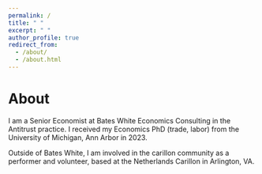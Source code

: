 ```yaml
---
permalink: /
title: " "
excerpt: " "
author_profile: true
redirect_from: 
  - /about/
  - /about.html
---
```


About
======

I am a Senior Economist at Bates White Economics Consulting in the Antitrust practice. I received my Economics PhD (trade, labor) from the University of Michigan, Ann Arbor in 2023. 

Outside of Bates White, I am involved in the carillon community as a performer and volunteer, based at the Netherlands Carillon in Arlington, VA.

